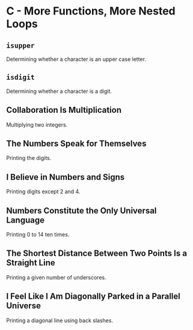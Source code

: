 # C - More Functions, More Nested Loops

## `isupper`
Determining whether a character is an upper case letter.

## `isdigit`
Determining whether a character is a digit.

## Collaboration Is Multiplication
Multiplying two integers.

## The Numbers Speak for Themselves
Printing the digits.

## I Believe in Numbers and Signs
Printing digits except 2 and 4.

## Numbers Constitute the Only Universal Language
Printing 0 to 14 ten times.

## The Shortest Distance Between Two Points Is a Straight Line
Printing a given number of underscores.

## I Feel Like I Am Diagonally Parked in a Parallel Universe
Printing a diagonal line using back slashes.

